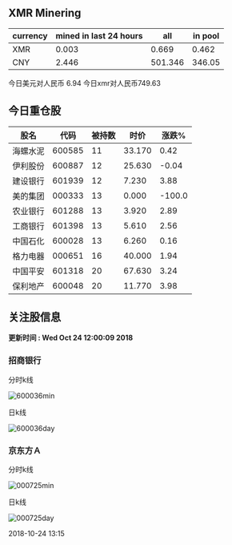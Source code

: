 ## XMR Minering

|currency|mined in last 24 hours|all|in pool|
|---|---|---|---|
|XMR|0.003|0.669|0.462|
|CNY|2.446|501.346|346.05|

今日美元对人民币 6.94	今日xmr对人民币749.63


## 今日重仓股 

|股名|代码|被持数|时价|涨跌%|
|---|---|---|---|---|
|海螺水泥|600585|11|33.170|0.42|
|伊利股份|600887|12|25.630|-0.04|
|建设银行|601939|12|7.230|3.88|
|美的集团|000333|13|0.000|-100.0|
|农业银行|601288|13|3.920|2.89|
|工商银行|601398|13|5.610|2.56|
|中国石化|600028|13|6.260|0.16|
|格力电器|000651|16|40.000|1.94|
|中国平安|601318|20|67.630|3.24|
|保利地产|600048|20|11.770|3.98|

## 关注股信息
**更新时间 : Wed Oct 24 12:00:09 2018**
### 招商银行 
分时k线

![600036min](http://image.sinajs.cn/newchart/min/n/sh600036.gif)

日k线

![600036day](http://image.sinajs.cn/newchart/daily/n/sh600036.gif)

### 京东方Ａ 
分时k线

![000725min](http://image.sinajs.cn/newchart/min/n/sz000725.gif)

日k线

![000725day](http://image.sinajs.cn/newchart/daily/n/sz000725.gif)

2018-10-24 13:15